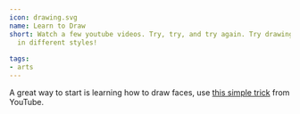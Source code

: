 ```yaml
---
icon: drawing.svg
name: Learn to Draw
short: Watch a few youtube videos. Try, try, and try again. Try drawing the same thing
  in different styles!
  
tags:
- arts
---
```


A great way to start is learning how to draw faces, use [this simple trick](https://www.youtube.com/watch?v=iMEBSQJYaAY) from YouTube.
